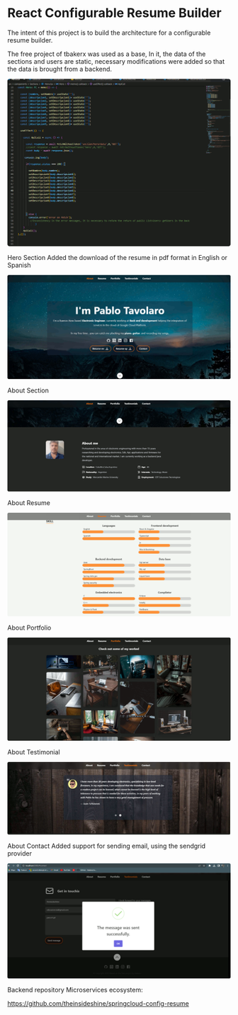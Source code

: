 # React Configurable Resume Builder


The intent of this project is to build the architecture for a configurable resume builder.


The free project of tbakerx was used as a base,
In it, the data of the sections and users are static, necessary modifications were added so that the data is brought from a backend.


![](images/hook.gif)

Hero Section
Added the download of the resume in pdf format in English or Spanish

![](images/hero.gif)


About Section

![](images/about.gif)


About Resume

![](images/resume.gif)


About Portfolio

![](images/portfolio.gif)


About Testimonial

![](images/testtimonial.gif)


About Contact
Added support for sending email, using the sendgrid provider

![](images/contact.gif)



Backend repository Microservices ecosystem:

 https://github.com/theinsideshine/springcloud-config-resume






